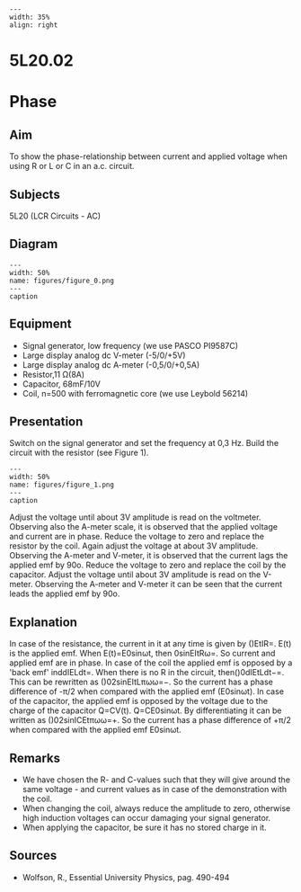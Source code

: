 
```{figure} /figures/busy.png
---
width: 35%
align: right
```
# 5L20.02 
  # Phase 
    
  
## Aim   
 To show the phase-relationship between current and applied voltage when using R or L or C in an a.c. circuit.    
  
## Subjects   
 5L20 (LCR Circuits - AC)   
  
## Diagram   
   
```{figure} figures/figure_0.png  
---  
width: 50%  
name: figures/figure_0.png  
---  
caption  
``` 
     
  
## Equipment   
 
 *  Signal generator, low frequency (we use PASCO PI9587C) 
 *  Large display analog dc V-meter (-5/0/+5V) 
 *  Large display analog dc A-meter (-0,5/0/+0,5A) 
 *  Resistor,11 Ω(8A) 
 *  Capacitor, 68mF/10V 
 *  Coil, n=500 with ferromagnetic core (we use Leybold 56214)
     
  
## Presentation   
 Switch on the signal generator and set the frequency at 0,3 Hz. Build the circuit with the resistor (see Figure 1).    
```{figure} figures/figure_1.png  
---  
width: 50%  
name: figures/figure_1.png  
---  
caption  
``` 
 Adjust the voltage until about 3V amplitude is read on the voltmeter. Observing also the A-meter scale, it is observed that the applied voltage and current are in phase. Reduce the voltage to zero and replace the resistor by the coil. Again adjust the voltage at about 3V amplitude. Observing the A-meter and V-meter, it is observed that the current lags the applied emf by 90o. Reduce the voltage to zero and replace the coil by the capacitor. Adjust the voltage until about 3V amplitude is read on the V-meter. Observing the A-meter and V-meter it can be seen that the current leads the applied emf by 90o.    
  
## Explanation   
 In case of the resistance, the current in it at any time is given by ()EtIR=. E(t) is the applied emf. When E(t)=E0sinωt, then 0sinEItRω=. So current and applied emf are in phase. In case of the coil the applied emf is opposed by a 'back emf' inddIELdt=. When there is no R in the circuit, then()0dIEtLdt−=. This can be rewritten as ()02sinEItLπωω=−. So the current has a phase difference of -π/2 when compared with the applied emf (E0sinωt). In case of the capacitor, the applied emf is opposed by the voltage due to the charge of the capacitor Q=CV(t). Q=CE0sinωt. By differentiating it can be written as ()02sinICEtπωω=+. So the current has a phase difference of +π/2 when compared with the applied emf E0sinωt.    
  
## Remarks   
 
 *  We have chosen the R- and C-values such that they will give around the same voltage - and current values as in case of the demonstration with the coil. 
 *  When changing the coil, always reduce the amplitude to zero, otherwise high induction voltages can occur damaging your signal generator. 
 *  When applying the capacitor, be sure it has no stored charge in it.
   
  
## Sources   
 
 *  Wolfson, R., Essential University Physics, pag. 490-494
  